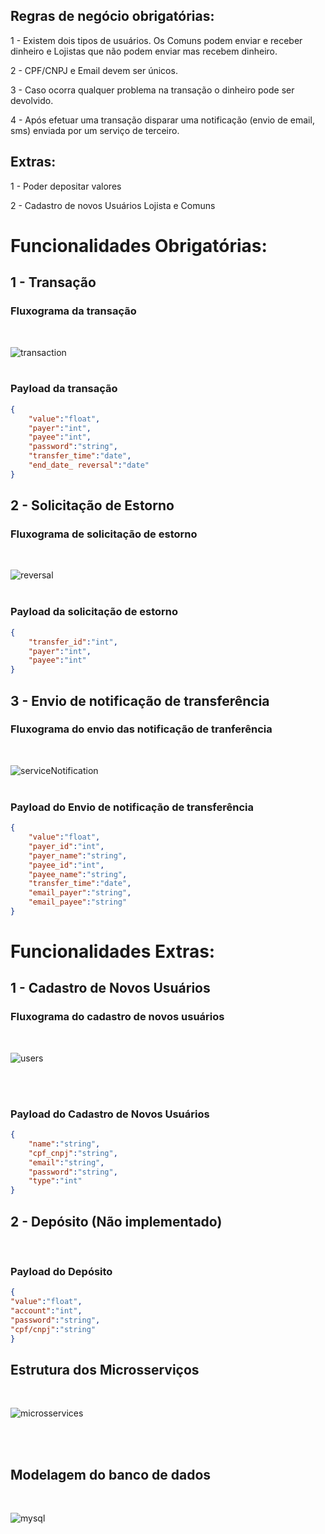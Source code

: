 ## Regras de negócio obrigatórias: 

1 - Existem dois tipos de usuários. Os Comuns podem enviar e receber dinheiro e Lojistas que não podem enviar mas recebem dinheiro. 

2 - CPF/CNPJ e Email devem ser únicos.

3  - Caso ocorra qualquer problema na transação o dinheiro pode ser devolvido.

4 - Após efetuar uma transação disparar uma notificação (envio de email, sms) enviada por um serviço de terceiro.

## Extras:
1 - Poder depositar valores 

2 - Cadastro de novos Usuários Lojista e Comuns


# Funcionalidades Obrigatórias:

## 1 - Transação 

### Fluxograma da transação

<br>

![transaction](images/transaction.png)
<br>
<br>

### Payload da transação

```json
{
	"value":"float",
	"payer":"int",
	"payee":"int",
	"password":"string", 
	"transfer_time":"date",
	"end_date_ reversal":"date" 
}
```

## 2 - Solicitação de Estorno 

### Fluxograma de solicitação de estorno

<br>

![reversal](images/reversal.png)
<br>
<br>

### Payload da solicitação de estorno
```json
{
	"transfer_id":"int",
	"payer":"int",
	"payee":"int"
}
```

## 3 - Envio de notificação de transferência

### Fluxograma do envio das notificação de tranferência

<br>

![serviceNotification](images/serviceNotification.png)
<br>
<br>

### Payload do Envio de notificação de transferência

```json
{
	"value":"float",
	"payer_id":"int",
	"payer_name":"string",
	"payee_id":"int",
	"payee_name":"string",
	"transfer_time":"date",
	"email_payer":"string",
	"email_payee":"string"
}
```


# Funcionalidades Extras:

## 1 - Cadastro de Novos Usuários

### Fluxograma do cadastro de novos usuários

<br>

![users](images/insertUsers.png)

<br>
<br>

### Payload do Cadastro de Novos Usuários

```json 
{
	"name":"string",
	"cpf_cnpj":"string",
	"email":"string",
	"password":"string",
	"type":"int"
}
```

## 2 - Depósito (Não implementado)

<br>

### Payload do Depósito
```json
{
"value":"float",
"account":"int",
"password":"string",
"cpf/cnpj":"string"
}
```

## Estrutura dos Microsserviços

<br>

![microsservices](images/microsservices.png)

<br>
<br>

## Modelagem do banco de dados

<br>

![mysql](images/model.png)

<br>
<br>
